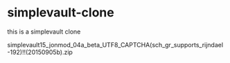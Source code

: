 # simplevault-clone
this is a simplevault clone


simplevault15_jonmod_04a_beta_UTF8_CAPTCHA(sch_gr_supports_rijndael-192)!!(20150905b).zip